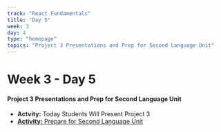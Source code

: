 ```yaml
---
track: "React Fundamentals"
title: "Day 5"
week: 3
day: 4
type: "homepage"
topics: "Project 3 Presentations and Prep for Second Language Unit"
---
```



# Week 3 - Day 5

#### Project 3 Presentations and Prep for Second Language Unit
- **Actvity:** Today Students Will Present Project 3
- [**Activity:** Prepare for Second Language Unit](/react-fundamentals/week-3/day-5/lecture-materials/prepare-for-second-lanuage-unit)


